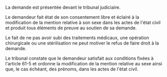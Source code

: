 La demande est présentée devant le tribunal judiciaire.

Le demandeur fait état de son consentement libre et éclairé à la modification de la mention relative à son sexe dans les actes de l'état civil et produit tous éléments de preuve au soutien de sa demande.

Le fait de ne pas avoir subi des traitements médicaux, une opération chirurgicale ou une stérilisation ne peut motiver le refus de faire droit à la demande.

Le tribunal constate que le demandeur satisfait aux conditions fixées à l'article 61-5 et ordonne la modification de la mention relative au sexe ainsi que, le cas échéant, des prénoms, dans les actes de l'état civil.
